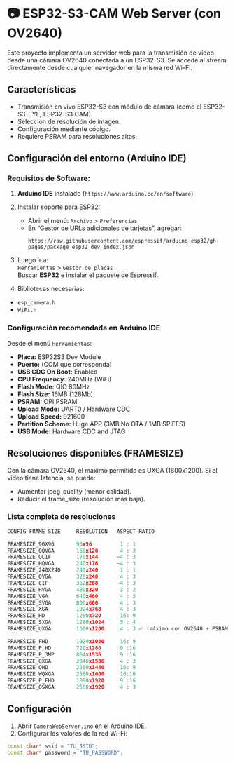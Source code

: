 # 📷 ESP32-S3-CAM Web Server (con OV2640)

Este proyecto implementa un servidor web para la transmisión de video desde una cámara OV2640 conectada a un ESP32-S3. Se accede al stream directamente desde cualquier navegador en la misma red Wi-Fi.


## Características

- Transmisión en vivo ESP32-S3 con módulo de cámara (como el ESP32-S3-EYE, ESP32-S3 CAM).
- Selección de resolución de imagen.
- Configuración mediante código.
- Requiere PSRAM para resoluciones altas.


## Configuración del entorno (Arduino IDE)

### Requisitos de Software:

1. **Arduino IDE** instalado (`https://www.arduino.cc/en/software`)
2. Instalar soporte para ESP32:
   - Abrir el menú: `Archivo` > `Preferencias`
   - En “Gestor de URLs adicionales de tarjetas”, agregar:
     ```
     https://raw.githubusercontent.com/espressif/arduino-esp32/gh-pages/package_esp32_dev_index.json
     ```

3. Luego ir a:  
   `Herramientas` > `Gestor de placas`  
   Buscar **ESP32** e instalar el paquete de Espressif.

4. Bibliotecas necesarias:
  - `esp_camera.h`
  - `WiFi.h`


### Configuración recomendada en Arduino IDE

Desde el menú `Herramientas`:

- **Placa:** ESP32S3 Dev Module  
- **Puerto:** (COM que corresponda)  
- **USB CDC On Boot:** Enabled  
- **CPU Frequency:** 240MHz (WiFi)  
- **Flash Mode:** QIO 80MHz  
- **Flash Size:** 16MB (128Mb)  
- **PSRAM:** OPI PSRAM
- **Upload Mode:** UART0 / Hardware CDC  
- **Upload Speed:** 921600  
- **Partition Scheme:** Huge APP (3MB No OTA / 1MB SPIFFS)  
- **USB Mode:** Hardware CDC and JTAG  


## Resoluciones disponibles (FRAMESIZE)

Con la cámara OV2640, el máximo permitido es UXGA (1600x1200).
Si el video tiene latencia, se puede:

- Aumentar jpeg_quality (menor calidad).
- Reducir el frame_size (resolución más baja).

### Lista completa de resoluciones

```cpp
CONFIG FRAME SIZE     RESOLUTION   ASPECT RATIO

FRAMESIZE_96X96       96x96         1 : 1
FRAMESIZE_QQVGA       160x120       4 : 3
FRAMESIZE_QCIF        176x144      ~4 : 3
FRAMESIZE_HQVGA       240x176      ~4 : 3
FRAMESIZE_240X240     240x240       1 : 1
FRAMESIZE_QVGA        320x240       4 : 3
FRAMESIZE_CIF         352x288      ~4 : 3
FRAMESIZE_HVGA        480x320       3 : 2
FRAMESIZE_VGA         640x480       4 : 3
FRAMESIZE_SVGA        800x600       4 : 3
FRAMESIZE_XGA         1024x768      4 : 3
FRAMESIZE_HD          1280x720      16: 9
FRAMESIZE_SXGA        1280x1024     5 : 4
FRAMESIZE_UXGA        1600x1200     4 : 3 ✅ (máximo con OV2640 + PSRAM)

FRAMESIZE_FHD         1920x1080     16: 9
FRAMESIZE_P_HD        720x1280      9 :16
FRAMESIZE_P_3MP       864x1536      9 :16
FRAMESIZE_QXGA        2048x1536     4 : 3
FRAMESIZE_QHD         2560x1440     16: 9
FRAMESIZE_WQXGA       2560x1600     16:10
FRAMESIZE_P_FHD       1080x1920     9 :16
FRAMESIZE_QSXGA       2560x1920     4 : 3
```


## Configuración

1. Abrir `CameraWebServer.ino` en el Arduino IDE.
2. Configurar los valores de la red Wi-Fi:

```cpp
const char* ssid = "TU_SSID";
const char* password = "TU_PASSWORD";
```

